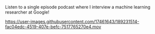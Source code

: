 Listen to a single episode podcast where I interview a machine learning researcher at Google!

https://user-images.githubusercontent.com/17461643/189231514-fac04edc-4519-407e-befc-7517765270e4.mov
